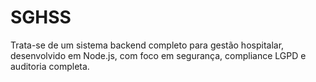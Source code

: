 # SGHSS
Trata-se de um sistema backend completo para gestão hospitalar, desenvolvido em Node.js, com foco em segurança, compliance LGPD e auditoria completa.
